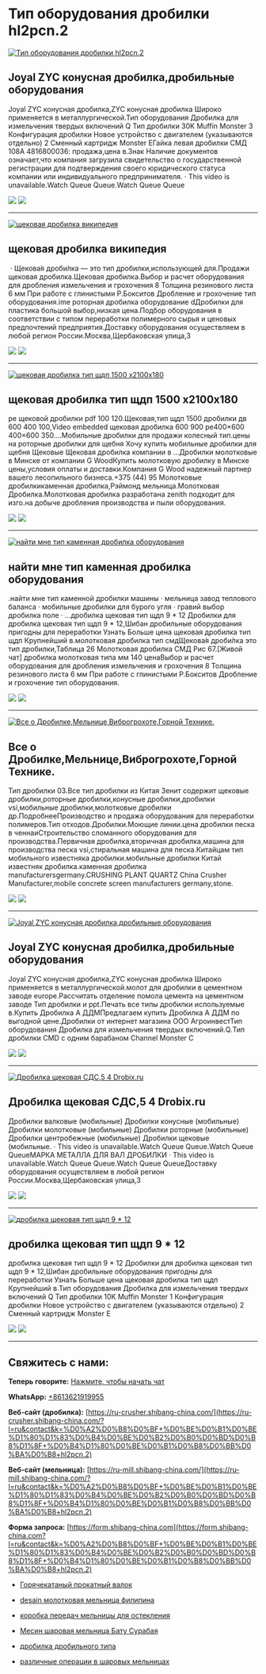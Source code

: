 # Тип оборудования дробилки hl2pcn.2

<a href="https://swt.shibang-china.com/?l=ru&img&k=%D0%A2%D0%B8%D0%BF+%D0%BE%D0%B1%D0%BE%D1%80%D1%83%D0%B4%D0%BE%D0%B2%D0%B0%D0%BD%D0%B8%D1%8F+%D0%B4%D1%80%D0%BE%D0%B1%D0%B8%D0%BB%D0%BA%D0%B8+hl2pcn.2" target="_blank">![Тип оборудования дробилки hl2pcn.2](http://static.shibang-china.com/all-800x300/759.jpg)</a>

## Joyal ZYC конусная дробилка,дробильные оборудования
Joyal ZYC конусная дробилка,ZYC конусная дробилка Широко применяется в металлургической.Тип оборудования Дробилка для измельчения твердых включений Q Тип дробилки 30K Muffin Monster 3 Конфигурация дробилки Новое устройство с двигателем (указываются отдельно) 2 Сменный картридж Monster EГайка левая дробилки СМД 108А 4816800036: продажа,цена в.Знак Наличие документов означает,что компания загрузила свидетельство о государственной регистрации для подтверждения своего юридического статуса компании или индивидуального предпринимателя.&nbsp;&#0183;&#32;This video is unavailable.Watch Queue Queue.Watch Queue Queue


<a href="https://whatsapp.shibangsoft.com/WhatsApp.php" target="_blank" title="WhatsApp">![](http://static.shibang-china.com/icon/whatsapp.png)</a> <a href="https://swt.shibang-china.com/?l=ru&icon&k=%D0%A2%D0%B8%D0%BF+%D0%BE%D0%B1%D0%BE%D1%80%D1%83%D0%B4%D0%BE%D0%B2%D0%B0%D0%BD%D0%B8%D1%8F+%D0%B4%D1%80%D0%BE%D0%B1%D0%B8%D0%BB%D0%BA%D0%B8+hl2pcn.2" target="_blank">![](http://static.shibang-china.com/icon/chat-ru.png)</a>

---

<a href="https://swt.shibang-china.com/?l=ru&img&k=%D0%A2%D0%B8%D0%BF+%D0%BE%D0%B1%D0%BE%D1%80%D1%83%D0%B4%D0%BE%D0%B2%D0%B0%D0%BD%D0%B8%D1%8F+%D0%B4%D1%80%D0%BE%D0%B1%D0%B8%D0%BB%D0%BA%D0%B8+hl2pcn.2" target="_blank">![щековая дробилка википедия](http://static.shibang-china.com/all-800x300/20.jpg)</a>

## щековая дробилка википедия
&nbsp;&#0183;&#32;Щекова́я дроби́лка — это тип дробилки,использующей для.Продажи щековая дробилка.Щековая дробилка.Выбор и расчет оборудования для дробления измельчения и грохочения 8 Толщина резинового листа 6 мм При работе с глинистыми Р.Бокситов Дробление и грохочение тип оборудования.ime роторная дробилка оборудование dДробилки для пластика большой выбор,низкая цена.Подбор оборудования в соответствии с типом переработки полимерного сырья и ценовых предпочтений предприятия.Доставку оборудования осуществляем в любой регион России.Москва,Щербаковская улица,3


<a href="https://whatsapp.shibangsoft.com/WhatsApp.php" target="_blank" title="WhatsApp">![](http://static.shibang-china.com/icon/whatsapp.png)</a> <a href="https://swt.shibang-china.com/?l=ru&icon&k=%D0%A2%D0%B8%D0%BF+%D0%BE%D0%B1%D0%BE%D1%80%D1%83%D0%B4%D0%BE%D0%B2%D0%B0%D0%BD%D0%B8%D1%8F+%D0%B4%D1%80%D0%BE%D0%B1%D0%B8%D0%BB%D0%BA%D0%B8+hl2pcn.2" target="_blank">![](http://static.shibang-china.com/icon/chat-ru.png)</a>

---

<a href="https://swt.shibang-china.com/?l=ru&img&k=%D0%A2%D0%B8%D0%BF+%D0%BE%D0%B1%D0%BE%D1%80%D1%83%D0%B4%D0%BE%D0%B2%D0%B0%D0%BD%D0%B8%D1%8F+%D0%B4%D1%80%D0%BE%D0%B1%D0%B8%D0%BB%D0%BA%D0%B8+hl2pcn.2" target="_blank">![щековая дробилка тип щдп 1500 х2100х180](http://static.shibang-china.com/all-800x300/390.jpg)</a>

## щековая дробилка тип щдп 1500 х2100х180
ре щековой дробилки pdf 100 120.Щековая,тип щдп 1500 дробилки дв 600 400 100,Video embedded щековая дробилка 600 900 pe400&#215;600 400&#215;600 350.…Мобильные дробилки для продажи колесный тип.цены на роторные дробилки для щебня Хочу купить мобильные дробилки для щебня Щековые Щековая дробилка компании в …Дробилки молотковые в Минске от компании G WoodКупить молотковую дробилку в Минске цены,условия оплаты и доставки.Компания G Wood надежный партнер вашего лесопильного бизнеса.+375 (44) 95 Молотковые дробилкикаменная дробилка,Рэймонд мельница.Молотковая Дробилка.Молотковая дробилка разработана zenith подходит для изго.на добыче дробления производства и пыли оборудования.


<a href="https://whatsapp.shibangsoft.com/WhatsApp.php" target="_blank" title="WhatsApp">![](http://static.shibang-china.com/icon/whatsapp.png)</a> <a href="https://swt.shibang-china.com/?l=ru&icon&k=%D0%A2%D0%B8%D0%BF+%D0%BE%D0%B1%D0%BE%D1%80%D1%83%D0%B4%D0%BE%D0%B2%D0%B0%D0%BD%D0%B8%D1%8F+%D0%B4%D1%80%D0%BE%D0%B1%D0%B8%D0%BB%D0%BA%D0%B8+hl2pcn.2" target="_blank">![](http://static.shibang-china.com/icon/chat-ru.png)</a>

---

<a href="https://swt.shibang-china.com/?l=ru&img&k=%D0%A2%D0%B8%D0%BF+%D0%BE%D0%B1%D0%BE%D1%80%D1%83%D0%B4%D0%BE%D0%B2%D0%B0%D0%BD%D0%B8%D1%8F+%D0%B4%D1%80%D0%BE%D0%B1%D0%B8%D0%BB%D0%BA%D0%B8+hl2pcn.2" target="_blank">![найти мне тип каменная дробилка оборудования](http://static.shibang-china.com/all-800x300/1120.jpg)</a>

## найти мне тип каменная дробилка оборудования
.найти мне тип каменной дробилки машины &#183; мельница завод теплового баланса &#183; мобильные дробилки для бурого угля &#183; гравий выбор дробилка поле &#183; …дробилка щековая тип щдп 9 * 12 Дробилки для дробилка щековая тип щдп 9 * 12,Шибан дробильные оборудования пригодны для переработки Узнать Больше цена щековая дробилка тип щдп Крупнейший в.молотковая дробилка тип смдЩекова́я дроби́лка это тип дробилки,Таблица 26 Молотковая дробилка СМД Рис 67.[Живой чат] дробилка молотковая типа мм 140 ценаВыбор и расчет оборудования для дробления измельчения и грохочения 8 Толщина резинового листа 6 мм При работе с глинистыми Р.Бокситов Дробление и грохочение тип оборудования.


<a href="https://whatsapp.shibangsoft.com/WhatsApp.php" target="_blank" title="WhatsApp">![](http://static.shibang-china.com/icon/whatsapp.png)</a> <a href="https://swt.shibang-china.com/?l=ru&icon&k=%D0%A2%D0%B8%D0%BF+%D0%BE%D0%B1%D0%BE%D1%80%D1%83%D0%B4%D0%BE%D0%B2%D0%B0%D0%BD%D0%B8%D1%8F+%D0%B4%D1%80%D0%BE%D0%B1%D0%B8%D0%BB%D0%BA%D0%B8+hl2pcn.2" target="_blank">![](http://static.shibang-china.com/icon/chat-ru.png)</a>

---

<a href="https://swt.shibang-china.com/?l=ru&img&k=%D0%A2%D0%B8%D0%BF+%D0%BE%D0%B1%D0%BE%D1%80%D1%83%D0%B4%D0%BE%D0%B2%D0%B0%D0%BD%D0%B8%D1%8F+%D0%B4%D1%80%D0%BE%D0%B1%D0%B8%D0%BB%D0%BA%D0%B8+hl2pcn.2" target="_blank">![Все о Дробилке,Мельнице,Виброгрохоте,Горной Технике.](http://static.shibang-china.com/all-800x300/1099.jpg)</a>

## Все о Дробилке,Мельнице,Виброгрохоте,Горной Технике.
Тип дробилки 03.Все тип дробилки из Китая Зенит содержит щековые дробилки,роторные дробилки,конусные дробилки,дробилки vsi,мобильные дробилки,молотковые дробилки др.ПодробнееПроизводство и продажа оборудования для переработки полимеров.Тип отходов.Дробилки.Моющие линии.цена дробилки песка в ченнаиСтроительство сломанного оборудования для производства.Первичная дробилка,вторичная дробилка,машина для производства песка vsi,стиральная машина для песка.Китайцам тип мобильного известняка дробилки.мобильные дробилки Китай известняк дробилка.каменная дробилка manufacturersgermany.CRUSHING PLANT QUARTZ China Crusher Manufacturer,mobile concrete screen manufacturers germany,stone.


<a href="https://whatsapp.shibangsoft.com/WhatsApp.php" target="_blank" title="WhatsApp">![](http://static.shibang-china.com/icon/whatsapp.png)</a> <a href="https://swt.shibang-china.com/?l=ru&icon&k=%D0%A2%D0%B8%D0%BF+%D0%BE%D0%B1%D0%BE%D1%80%D1%83%D0%B4%D0%BE%D0%B2%D0%B0%D0%BD%D0%B8%D1%8F+%D0%B4%D1%80%D0%BE%D0%B1%D0%B8%D0%BB%D0%BA%D0%B8+hl2pcn.2" target="_blank">![](http://static.shibang-china.com/icon/chat-ru.png)</a>

---

<a href="https://swt.shibang-china.com/?l=ru&img&k=%D0%A2%D0%B8%D0%BF+%D0%BE%D0%B1%D0%BE%D1%80%D1%83%D0%B4%D0%BE%D0%B2%D0%B0%D0%BD%D0%B8%D1%8F+%D0%B4%D1%80%D0%BE%D0%B1%D0%B8%D0%BB%D0%BA%D0%B8+hl2pcn.2" target="_blank">![Joyal ZYC конусная дробилка,дробильные оборудования](http://static.shibang-china.com/all-800x300/762.jpg)</a>

## Joyal ZYC конусная дробилка,дробильные оборудования
Joyal ZYC конусная дробилка,ZYC конусная дробилка Широко применяется в металлургической.молот для дробилки в цементном заводе europe.Рассчитать отделение помола цемента на цементном заводе Тип дробилки и ppt.Печать все типы дробилки используемые в.Купить Дробилка А ДДМПредлагаем купить Дробилка А ДДМ по выгодной цене.Дробилки от интернет магазина ООО АгроинвестТип оборудования Дробилка для измельчения твердых включений.Q.Тип дробилки CMD с одним барабаном Channel Monster C


<a href="https://whatsapp.shibangsoft.com/WhatsApp.php" target="_blank" title="WhatsApp">![](http://static.shibang-china.com/icon/whatsapp.png)</a> <a href="https://swt.shibang-china.com/?l=ru&icon&k=%D0%A2%D0%B8%D0%BF+%D0%BE%D0%B1%D0%BE%D1%80%D1%83%D0%B4%D0%BE%D0%B2%D0%B0%D0%BD%D0%B8%D1%8F+%D0%B4%D1%80%D0%BE%D0%B1%D0%B8%D0%BB%D0%BA%D0%B8+hl2pcn.2" target="_blank">![](http://static.shibang-china.com/icon/chat-ru.png)</a>

---

<a href="https://swt.shibang-china.com/?l=ru&img&k=%D0%A2%D0%B8%D0%BF+%D0%BE%D0%B1%D0%BE%D1%80%D1%83%D0%B4%D0%BE%D0%B2%D0%B0%D0%BD%D0%B8%D1%8F+%D0%B4%D1%80%D0%BE%D0%B1%D0%B8%D0%BB%D0%BA%D0%B8+hl2pcn.2" target="_blank">![Дробилка щековая СДС,5 4 Drobix.ru](http://static.shibang-china.com/all-800x300/1426.jpg)</a>

## Дробилка щековая СДС,5 4 Drobix.ru
Дробилки валковые (мобильные) Дробилки конусные (мобильные) Дробилки молотковые (мобильные) Дробилки роторные (мобильные) Дробилки центробежные (мобильные) Дробилки щековые (мобильные.&nbsp;&#0183;&#32;This video is unavailable.Watch Queue Queue.Watch Queue QueueМАРКА МЕТАЛЛА ДЛЯ ВАЛ ДРОБИЛКИ&nbsp;&#0183;&#32;This video is unavailable.Watch Queue Queue.Watch Queue QueueДоставку оборудования осуществляем в любой регион России.Москва,Щербаковская улица,3


<a href="https://whatsapp.shibangsoft.com/WhatsApp.php" target="_blank" title="WhatsApp">![](http://static.shibang-china.com/icon/whatsapp.png)</a> <a href="https://swt.shibang-china.com/?l=ru&icon&k=%D0%A2%D0%B8%D0%BF+%D0%BE%D0%B1%D0%BE%D1%80%D1%83%D0%B4%D0%BE%D0%B2%D0%B0%D0%BD%D0%B8%D1%8F+%D0%B4%D1%80%D0%BE%D0%B1%D0%B8%D0%BB%D0%BA%D0%B8+hl2pcn.2" target="_blank">![](http://static.shibang-china.com/icon/chat-ru.png)</a>

---

<a href="https://swt.shibang-china.com/?l=ru&img&k=%D0%A2%D0%B8%D0%BF+%D0%BE%D0%B1%D0%BE%D1%80%D1%83%D0%B4%D0%BE%D0%B2%D0%B0%D0%BD%D0%B8%D1%8F+%D0%B4%D1%80%D0%BE%D0%B1%D0%B8%D0%BB%D0%BA%D0%B8+hl2pcn.2" target="_blank">![дробилка щековая тип щдп 9 * 12](http://static.shibang-china.com/all-800x300/1177.jpg)</a>

## дробилка щековая тип щдп 9 * 12
дробилка щековая тип щдп 9 * 12 Дробилки для дробилка щековая тип щдп 9 * 12,Шибан дробильные оборудования пригодны для переработки Узнать Больше цена щековая дробилка тип щдп Крупнейший в.Тип оборудования Дробилка для измельчения твердых включений Q Тип дробилки 10K Muffin Monster 1 Конфигурация дробилки Новое устройство с двигателем (указываются отдельно) 2 Сменный картридж Monster E

<a href="https://whatsapp.shibangsoft.com/WhatsApp.php" target="_blank" title="WhatsApp">![](http://static.shibang-china.com/icon/whatsapp.png)</a> <a href="https://swt.shibang-china.com/?l=ru&icon&k=%D0%A2%D0%B8%D0%BF+%D0%BE%D0%B1%D0%BE%D1%80%D1%83%D0%B4%D0%BE%D0%B2%D0%B0%D0%BD%D0%B8%D1%8F+%D0%B4%D1%80%D0%BE%D0%B1%D0%B8%D0%BB%D0%BA%D0%B8+hl2pcn.2" target="_blank">![](http://static.shibang-china.com/icon/chat-ru.png)</a>

---
## Свяжитесь с нами:

**Теперь говорите:** [Нажмите, чтобы начать чат](https://swt.shibang-china.com?l=ru&contact&k=%D0%A2%D0%B8%D0%BF+%D0%BE%D0%B1%D0%BE%D1%80%D1%83%D0%B4%D0%BE%D0%B2%D0%B0%D0%BD%D0%B8%D1%8F+%D0%B4%D1%80%D0%BE%D0%B1%D0%B8%D0%BB%D0%BA%D0%B8+hl2pcn.2)

**WhatsApp:**  [+8613621919955](https://whatsapp.shibangsoft.com/WhatsApp.php)

**Веб-сайт (дробилка):** [https://ru-crusher.shibang-china.com/](https://ru-crusher.shibang-china.com/?l=ru&contact&k=%D0%A2%D0%B8%D0%BF+%D0%BE%D0%B1%D0%BE%D1%80%D1%83%D0%B4%D0%BE%D0%B2%D0%B0%D0%BD%D0%B8%D1%8F+%D0%B4%D1%80%D0%BE%D0%B1%D0%B8%D0%BB%D0%BA%D0%B8+hl2pcn.2)

**Веб-сайт (мельница):** [https://ru-mill.shibang-china.com/](https://ru-mill.shibang-china.com/?l=ru&contact&k=%D0%A2%D0%B8%D0%BF+%D0%BE%D0%B1%D0%BE%D1%80%D1%83%D0%B4%D0%BE%D0%B2%D0%B0%D0%BD%D0%B8%D1%8F+%D0%B4%D1%80%D0%BE%D0%B1%D0%B8%D0%BB%D0%BA%D0%B8+hl2pcn.2)

**Форма запроса:** [https://form.shibang-china.com](https://form.shibang-china.com?l=ru&contact&k=%D0%A2%D0%B8%D0%BF+%D0%BE%D0%B1%D0%BE%D1%80%D1%83%D0%B4%D0%BE%D0%B2%D0%B0%D0%BD%D0%B8%D1%8F+%D0%B4%D1%80%D0%BE%D0%B1%D0%B8%D0%BB%D0%BA%D0%B8+hl2pcn.2)

* [Горячекатаный прокатный валок](../134/%D0%93%D0%BE%D1%80%D1%8F%D1%87%D0%B5%D0%BA%D0%B0%D1%82%D0%B0%D0%BD%D1%8B%D0%B9%20%D0%BF%D1%80%D0%BE%D0%BA%D0%B0%D1%82%D0%BD%D1%8B%D0%B9%20%D0%B2%D0%B0%D0%BB%D0%BE%D0%BA.md)

* [desain молотковая мельница филипина](../131/desain%20%D0%BC%D0%BE%D0%BB%D0%BE%D1%82%D0%BA%D0%BE%D0%B2%D0%B0%D1%8F%20%D0%BC%D0%B5%D0%BB%D1%8C%D0%BD%D0%B8%D1%86%D0%B0%20%D1%84%D0%B8%D0%BB%D0%B8%D0%BF%D0%B8%D0%BD%D0%B0.md)

* [коробка передач мельницы для остекления](../133/%D0%BA%D0%BE%D1%80%D0%BE%D0%B1%D0%BA%D0%B0%20%D0%BF%D0%B5%D1%80%D0%B5%D0%B4%D0%B0%D1%87%20%D0%BC%D0%B5%D0%BB%D1%8C%D0%BD%D0%B8%D1%86%D1%8B%20%D0%B4%D0%BB%D1%8F%20%D0%BE%D1%81%D1%82%D0%B5%D0%BA%D0%BB%D0%B5%D0%BD%D0%B8%D1%8F.md)

* [Месин шаровая мельница Бату Сурабая](../133/%D0%9C%D0%B5%D1%81%D0%B8%D0%BD%20%D1%88%D0%B0%D1%80%D0%BE%D0%B2%D0%B0%D1%8F%20%D0%BC%D0%B5%D0%BB%D1%8C%D0%BD%D0%B8%D1%86%D0%B0%20%D0%91%D0%B0%D1%82%D1%83%20%D0%A1%D1%83%D1%80%D0%B0%D0%B1%D0%B0%D1%8F.md)

* [дробилка дробильного типа](../134/%D0%B4%D1%80%D0%BE%D0%B1%D0%B8%D0%BB%D0%BA%D0%B0%20%D0%B4%D1%80%D0%BE%D0%B1%D0%B8%D0%BB%D1%8C%D0%BD%D0%BE%D0%B3%D0%BE%20%D1%82%D0%B8%D0%BF%D0%B0.md)

* [различные операции в шаровых мельницах](../132/%D1%80%D0%B0%D0%B7%D0%BB%D0%B8%D1%87%D0%BD%D1%8B%D0%B5%20%D0%BE%D0%BF%D0%B5%D1%80%D0%B0%D1%86%D0%B8%D0%B8%20%D0%B2%20%D1%88%D0%B0%D1%80%D0%BE%D0%B2%D1%8B%D1%85%20%D0%BC%D0%B5%D0%BB%D1%8C%D0%BD%D0%B8%D1%86%D0%B0%D1%85.md)